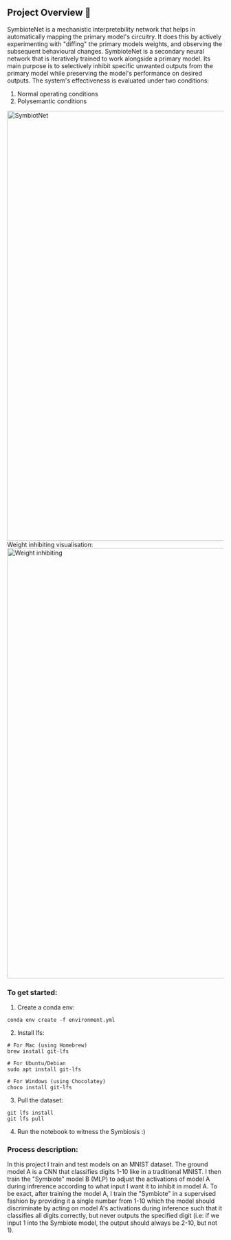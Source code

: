 ## Project Overview 🔎

SymbioteNet is a mechanistic interpretebility network that helps in automatically mapping the primary model's circuitry. It does this by actively experimenting with "diffing" the primary models weights, and observing the subsequent behavioural changes. SymbioteNet is a secondary neural network that is iteratively trained to work alongside a primary model. Its main purpose is to selectively inhibit specific unwanted outputs from the primary model while preserving the model's performance on desired outputs. The system's effectiveness is evaluated under two conditions:
1. Normal operating conditions 
2. Polysemantic conditions 
<img width="1000" alt="SymbiotNet" src="https://github.com/user-attachments/assets/265d3a0e-183d-44da-8dd6-7522ef1a0f0e">
Weight inhibiting visualisation:

<img width="1000" alt="Weight inhibiting" src="https://github.com/user-attachments/assets/c7ec42b0-2bdf-4946-98c6-9bc75c84d15d">

### To get started:
1. Create a conda env:
```
conda env create -f environment.yml

```

2. Install lfs:
```
# For Mac (using Homebrew)
brew install git-lfs

# For Ubuntu/Debian
sudo apt install git-lfs

# For Windows (using Chocolatey)
choco install git-lfs

```

3. Pull the dataset:
```
git lfs install
git lfs pull
```

4. Run the notebook to witness the Symbiosis :)

### Process description:
In this project I train and test models on an MNIST dataset. The ground model A is a CNN that classifies digits 1-10 like in a traditional MNIST. I then train the  "Symbiote" model B (MLP) to adjust the activations of model A during infrerence according to what input I want it to inhibit in model A. To be exact, after training the model A, I train the "Symbiote" in a supervised fashion by providing it a single number from 1-10 which the model should discriminate by acting on model A's activations during inference such that it classifies all digits correctly, but never outputs the specified digit (i.e: if we input 1 into the Symbiote model, the output should always be 2-10, but not 1).

